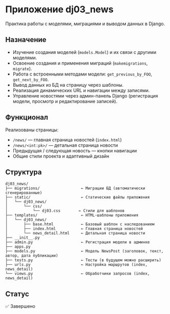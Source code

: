 # Приложение dj03_news

Практика работы с моделями, миграциями и выводом данных в Django.

## Назначение

- Изучение создания моделей (`models.Model`) и их связи с другими моделями.
- Освоение создания и применения миграций (`makemigrations`, `migrate`).
- Работа с встроенными методами модели: `get_previous_by_FOO`, `get_next_by_FOO`.
- Вывод данных из БД на страницу через шаблоны.
- Реализация динамических URL и навигации между записями.
- Управление новостями через админ-панель Django (регистрация модели, просмотр и редактирование записей).

## Функционал

Реализованы страницы:
- `/news/` — главная страница новостей (`index.html`)
- `/news/<int:pk>/` — детальная страница новости
- Предыдущая / следующая новость — кнопки навигации
- Общие стили проекта и адаптивный дизайн

## Структура

```
dj03_news/
├── migrations/                  ← Миграции БД (автоматически сгенерированные)
├── static/                      ← Статические файлы приложения
│   └── dj03_news/
│       └── css/
│           └── dj03.css        ← Стили для шаблонов
├── templates/                   ← HTML-шаблоны приложения
│   └── dj03_news/
│       ├── base.html            ← Базовый шаблон с наследованием
│       ├── index.html           ← Главная страница новостей
│       └── news_detail.html     ← Детальная страница новости
├── __init__.py
├── admin.py                     ← Регистрация модели в админке
├── apps.py
├── models.py                    ← Модель NewsPost (заголовок, текст, автор, дата публикации)
├── tests.py                     ← Тесты (в будущем можно расширить)
├── urls.py                      ← Настройка маршрутов (index, news_detail)
└── views.py                     ← Обработчики запросов (index, news_detail)
```

## Статус
✅ Завершено


